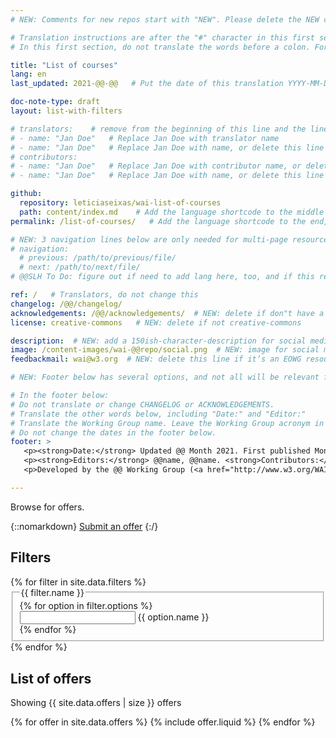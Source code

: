 ```yaml
---
# NEW: Comments for new repos start with "NEW". Please delete the NEW comments. Leave the other comments for translators. Also, search for @@s to replace. For multi-page resources and other frontmatter info, see: https://wai-website-theme.netlify.app/writing/frontmatter/

# Translation instructions are after the "#" character in this first section. They are comments that do not show up in the web page. You do not need to translate the instructions after #.
# In this first section, do not translate the words before a colon. For example, do not translate "title:". Do translate the text after "title:".

title: "List of courses"
lang: en
last_updated: 2021-@@-@@   # Put the date of this translation YYYY-MM-DD (with month in the middle)

doc-note-type: draft
layout: list-with-filters

# translators:    # remove from the beginning of this line and the lines below: "# " (the hash sign and the space)
# - name: "Jan Doe"   # Replace Jan Doe with translator name
# - name: "Jan Doe"   # Replace Jan Doe with name, or delete this line if not multiple translators
# contributors:
# - name: "Jan Doe"   # Replace Jan Doe with contributor name, or delete this line if none
# - name: "Jan Doe"   # Replace Jan Doe with name, or delete this line if not multiple contributors

github:
  repository: leticiaseixas/wai-list-of-courses
  path: content/index.md    # Add the language shortcode to the middle of the filename, for example: content/index.fr.md
permalink: /list-of-courses/   # Add the language shortcode to the end, with no slash at end, for example: /link/to/page/fr

# NEW: 3 navigation lines below are only needed for multi-page resources where you have previous and next at the bottom. If so, un-comment them; otherwise delete these lines.
# navigation:
  # previous: /path/to/previous/file/
  # next: /path/to/next/file/
# @@SLH To Do: figure out if need to add lang here, too, and if this replaces "order" from older resources?

ref: /   # Translators, do not change this
changelog: /@@/changelog/
acknowledgements: /@@/acknowledgements/  # NEW: delete if don"t have a separate acknowledgements page. And delete it in the footer below.
license: creative-commons   # NEW: delete if not creative-commons

description:  # NEW: add a 150ish-character-description for social media   # translate the description
image: /content-images/wai-@@repo/social.png  # NEW: image for social media
feedbackmail: wai@w3.org  # NEW: delete this line if it’s an EOWG resource (the default is wai-eo-editors@w3.org)

# NEW: Footer below has several options, and not all will be relevant for specific pages. (Ask Shawn if questions.)

# In the footer below:
# Do not translate or change CHANGELOG or ACKNOWLEDGEMENTS.
# Translate the other words below, including "Date:" and "Editor:"
# Translate the Working Group name. Leave the Working Group acronym in English.
# Do not change the dates in the footer below.
footer: >
   <p><strong>Date:</strong> Updated @@ Month 2021. First published Month 20@@. CHANGELOG.</p>
   <p><strong>Editors:</strong> @@name, @@name. <strong>Contributors:</strong> @@name, @@name, and <a href="https://www.w3.org/groups/wg/@@wg/participants">participants of the @@WG</a>. ACKNOWLEDGEMENTS lists contributors and credits.</p>
   <p>Developed by the @@ Working Group (<a href="http://www.w3.org/WAI/@@/">@@WG</a>). Developed as part of the <a href="https://www.w3.org/WAI/@@/">WAI-@@ project</a>, @@co-funded by the European Commission.</p>

---
```



<style> 
{% include css/styles.css %}
</style>

<div class="header-sup">
  <p>Browse for offers.</p>
</div>

{::nomarkdown}
<a class="button button-more submit-a-offer" href="submit-an-offer"><span>Submit an offer</span></a>
 {:/}

<div id="app" class="offers">
  <form class="offers-filters" data-filter-form action="" method="POST">
    <h2 class="visuallyhidden">Filters</h2>
    {% for filter in site.data.filters %}
    <fieldset id="{{ filter.id }}">
      <legend>{{ filter.name }}</legend>
      {% for option in filter.options %}
      <div class="offers-filters__filter">
        <input type="{{ filter.type }}" id="filter-{{ option.id }}" name="{{ option.id }}">
        <label for="filter-{{ option.id }}">{{ option.name }}</label>
      </div>
      {% endfor %}
    </fieldset>
    {% endfor %} 
  </form>
  <div class="offers-offers">
    <h2 class="visuallyhidden">List of offers</h2>
    <div role="alert">
      <p class="status status-busy" hidden>Loading offers…</p>
      <p class="status status-failure" hidden>something went wrong…</p>
    </div>
    <div id="offers-list">
      <p>Showing {{ site.data.offers | size }} offers</p>
      {% for offer in site.data.offers %}
        {% include offer.liquid %}
      {% endfor %}
    </div>
  </div>
</div>

<script>
{% include js/offers.js %}
</script>
